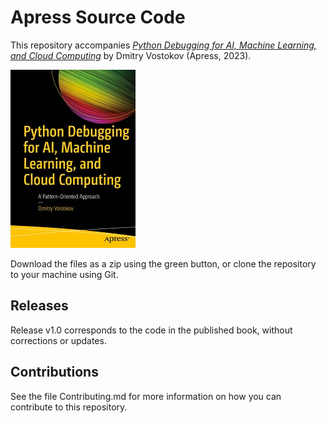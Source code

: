 # Apress Source Code

This repository accompanies [*Python Debugging for AI, Machine Learning, and Cloud Computing*](https://www.link.springer.com/book/10.1007/978-1-4842-9745-2) by Dmitry Vostokov (Apress, 2023).

[comment]: #cover
![Cover image](978-1-4842-9744-5.jpg)

Download the files as a zip using the green button, or clone the repository to your machine using Git.

## Releases

Release v1.0 corresponds to the code in the published book, without corrections or updates.

## Contributions

See the file Contributing.md for more information on how you can contribute to this repository.